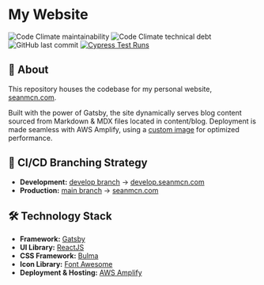 # My Website
![Code Climate maintainability](https://img.shields.io/codeclimate/maintainability/Seanmcn/my-website?style=for-the-badge)
![Code Climate technical debt](https://img.shields.io/codeclimate/tech-debt/Seanmcn/my-website?style=for-the-badge)
![GitHub last commit](https://img.shields.io/github/last-commit/Seanmcn/my-website?style=for-the-badge)
[![Cypress Test Runs](https://img.shields.io/endpoint?url=https://dashboard.cypress.io/badge/simple/m1uz2r&style=for-the-badge&logo=cypress)](https://dashboard.cypress.io/projects/m1uz2r/runs)

## 📖 About

This repository houses the codebase for my personal website, [seanmcn.com](https://seanmcn.com).

Built with the power of Gatsby, the site dynamically serves blog content sourced from Markdown & MDX files located in content/blog. Deployment is made seamless with AWS Amplify, using a [custom image](https://gallery.ecr.aws/y1e1i7y7/gatsby-5.11_amazonlinux-latest) for optimized performance.

## 🔄 CI/CD Branching Strategy

- **Development:** [develop branch](https://github.com/Seanmcn/my-website/tree/develop) → [develop.seanmcn.com](https://develop.seanmcn.com)
- **Production:** [main branch](https://github.com/Seanmcn/my-website/tree/main) → [seanmcn.com](https://seanmcn.com)

## 🛠 Technology Stack
- **Framework:** [Gatsby](https://gatsbyjs.org/)
- **UI Library:** [ReactJS](https://reactjs.org/)
- **CSS Framework:** [Bulma](https://bulma.io/)
- **Icon Library:** [Font Awesome](https://fontawesome.com/)
- **Deployment & Hosting:** [AWS Amplify](https://aws.amazon.com/amplify/)
